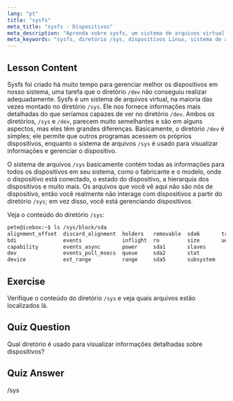 ```yaml
---
lang: "pt"
title: "sysfs"
meta_title: "sysfs - Dispositivos"
meta_description: "Aprenda sobre sysfs, um sistema de arquivos virtual para informações e gerenciamento detalhados de dispositivos Linux. Entenda /sys vs /dev. Comece sua jornada no Linux!"
meta_keywords: "sysfs, diretório /sys, dispositivos Linux, sistema de arquivos virtual, tutorial Linux, guia para iniciantes"
---
```


## Lesson Content

Sysfs foi criado há muito tempo para gerenciar melhor os dispositivos em nosso sistema, uma tarefa que o diretório `/dev` não conseguiu realizar adequadamente. Sysfs é um sistema de arquivos virtual, na maioria das vezes montado no diretório `/sys`. Ele nos fornece informações mais detalhadas do que seríamos capazes de ver no diretório `/dev`. Ambos os diretórios, `/sys` e `/dev`, parecem muito semelhantes e são em alguns aspectos, mas eles têm grandes diferenças. Basicamente, o diretório `/dev` é simples; ele permite que outros programas acessem os próprios dispositivos, enquanto o sistema de arquivos `/sys` é usado para visualizar informações e gerenciar o dispositivo.

O sistema de arquivos `/sys` basicamente contém todas as informações para todos os dispositivos em seu sistema, como o fabricante e o modelo, onde o dispositivo está conectado, o estado do dispositivo, a hierarquia dos dispositivos e muito mais. Os arquivos que você vê aqui não são nós de dispositivo, então você realmente não interage com dispositivos a partir do diretório `/sys`; em vez disso, você está gerenciando dispositivos.

Veja o conteúdo do diretório `/sys`:

```bash
pete@icebox:~$ ls /sys/block/sda
alignment_offset  discard_alignment  holders   removable  sda6       trace
bdi               events             inflight  ro         size       uevent
capability        events_async       power     sda1       slaves
dev               events_poll_msecs  queue     sda2       stat
device            ext_range          range     sda5       subsystem
```

## Exercise

Verifique o conteúdo do diretório `/sys` e veja quais arquivos estão localizados lá.

## Quiz Question

Qual diretório é usado para visualizar informações detalhadas sobre dispositivos?

## Quiz Answer

/sys
